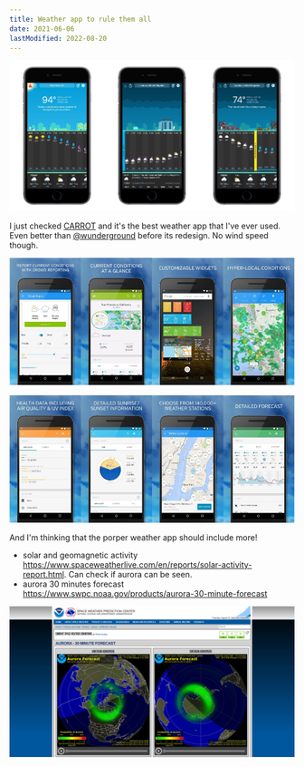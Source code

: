 ```yaml
---
title: Weather app to rule them all
date: 2021-06-06
lastModified: 2022-08-20
---
```


![carrot mobile design](./carrot-weather-app.jpeg)

I just checked [CARROT](https://twitter.com/CARROT_app) and it's the best weather app that I've ever used. Even better than [@wunderground](https://twitter.com/wunderground) before its redesign. No wind speed though.

![weather undeground mobile app design 2016](./wuscreens1.jpg)

![weather undeground mobile app design 2016](./wuscreens2.jpg)

And I'm thinking that the porper weather app should include more!

- solar and geomagnetic activity https://www.spaceweatherlive.com/en/reports/solar-activity-report.html. Can check if aurora can be seen.
- aurora 30 minutes forecast https://www.swpc.noaa.gov/products/aurora-30-minute-forecast

![aurora 30 minutes forecast website look](./aurora-30-Minute-forecast.png)

